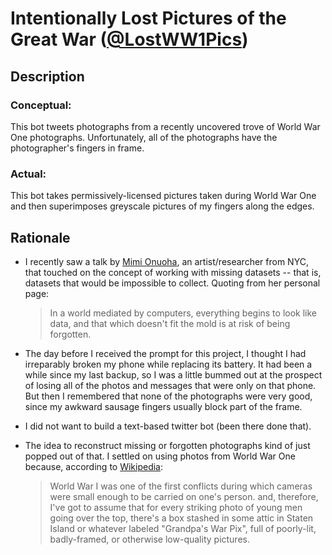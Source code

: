 # Intentionally Lost Pictures of the Great War ([@LostWW1Pics](https://twitter.com/LostWW1Pics))

## Description

### Conceptual:
This bot tweets photographs from a recently uncovered trove of World War One photographs.
Unfortunately, all of the photographs have the photographer's fingers in frame.

### Actual:
This bot takes permissively-licensed pictures taken during World War One and then
superimposes greyscale pictures of my fingers along the edges.

## Rationale

* I recently saw a talk by [Mimi Onuoha](http://mimionuoha.com/), an artist/researcher
    from NYC, that touched on the concept of working with missing datasets -- that is, 
    datasets that would be impossible to collect. Quoting from her personal page:
    > In a world mediated by computers, everything begins to look like data, and that which doesn't fit the mold is at risk of being forgotten.

* The day before I received the prompt for this project, I thought I had irreparably broken
    my phone while replacing its battery. It had been a while since my last backup, so I
    was a little bummed out at the prospect of losing all of the photos and messages that
    were only on that phone. But then I remembered that none of the photographs were very 
    good, since my awkward sausage fingers usually block part of the frame.

* I did not want to build a text-based twitter bot (been there done that).

* The idea to reconstruct missing or forgotten photographs kind of just popped out of
    that. I settled on using photos from World War One because, according to
    [Wikipedia](https://en.wikipedia.org/wiki/War_photography#20th_century):
    > World War I was one of the first conflicts during which cameras were small enough to be carried on one's person.
    and, therefore, I've got to assume that for every striking photo of young men going
    over the top, there's a box stashed in some attic in Staten Island or whatever labeled
    "Grandpa's War Pix", full of poorly-lit, badly-framed, or otherwise low-quality
    pictures.
